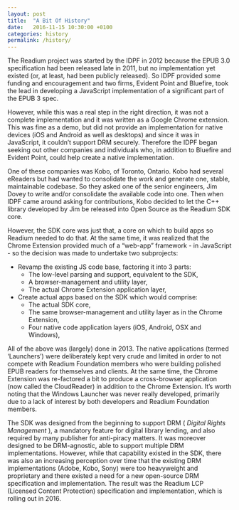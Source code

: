 ```yaml
---
layout: post
title:  "A Bit Of History"
date:   2016-11-15 10:30:00 +0100
categories: history
permalink: /history/
---
```


The Readium project was started by the IDPF in 2012 because the EPUB 3.0 specification had been released late in 2011, but no implementation yet existed (or, at least, had been publicly released). So IDPF provided some funding and encouragement and two firms, Evident Point and Bluefire, took the lead in developing a JavaScript implementation of a significant part of the EPUB 3 spec.

However, while this was a real step in the right direction, it was not a complete implementation and it was written as a Google Chrome extension.  This was fine as a demo, but did not provide an implementation for native devices (iOS and Android as well as desktops) and since it was in JavaScript, it couldn’t support DRM securely.  Therefore the IDPF began seeking out other companies and individuals who, in addition to Bluefire and Evident Point, could help create a native implementation.

One of these companies was Kobo, of Toronto, Ontario. Kobo had several eReaders but had wanted to consolidate the work and generate one, stable, maintainable codebase. So they asked one of the senior engineers, Jim Dovey to write and/or consolidate the available code into one. Then when IDPF came around asking for contributions, Kobo decided to let the C++ library developed by Jim be released into Open Source as the Readium SDK core.

However, the SDK core was just that, a core on which to build apps so Readium needed to do that.  At the same time, it was realized that the Chrome Extension provided much of a “web-app” framework - in JavaScript - so the decision was made to undertake two subprojects:
- Revamp the existing JS code base, factoring it into 3 parts:
    - The low-level parsing and support, equivalent to the SDK,
    - A browser-management and utility layer,
    - The actual Chrome Extension application layer,
- Create actual apps based on the SDK which would comprise:
    - The actual SDK core,
    - The same browser-management and utility layer as in the Chrome Extension,
    - Four native code application layers (iOS, Android, OSX and Windows),

All of the above was (largely) done in 2013.  The native applications (termed ‘Launchers’) were deliberately kept very crude and limited in order to not compete with Readium Foundation members who were building polished EPUB readers for themselves and clients.  At the same time, the Chrome Extension was re-factored a bit to produce a cross-browser application (now called the CloudReader) in addition to the Chrome Extension. It’s worth noting that the Windows Launcher was never really developed, primarily due to a lack of interest by both developers and Readium Foundation members.

The SDK was designed from the beginning to support DRM (<em> Digital Rights Management </em>), a mandatory feature for digital library lending, and also required by many publisher for anti-piracy matters. It was moreover designed to be DRM-agnostic, able to support multiple DRM implementations. However, while that capability existed in the SDK, there was also an increasing perception over time that the existing DRM implementations (Adobe, Kobo, Sony) were too heavyweight and proprietary and there existed a need for a new open-source DRM specification and implementation.  The result was the Readium LCP (Licensed Content Protection) specification and implementation, which is rolling out in 2016.
